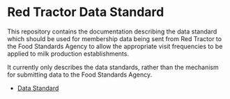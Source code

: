 # Red Tractor Data Standard

This repository contains the documentation describing the data standard which should be used for membership data being sent from Red Tractor to the Food Standards Agency to allow the appropriate visit frequencies to be applied to milk production establishments.

It currently only describes the data standards, rather than the mechanism for submitting data to the Food Standards Agency.

 - [Data Standard](https://github.com/fsadata/FoodFeedDataStandard/blob/master/Data%20Standard.md)
